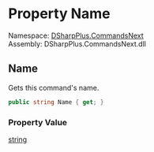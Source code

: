 # Property Name

Namespace: [DSharpPlus.CommandsNext](DSharpPlus.CommandsNext.md)  
Assembly: DSharpPlus.CommandsNext.dll

## <a id="DSharpPlus_CommandsNext_Command_Name"></a>Name

Gets this command's name.

```csharp
public string Name { get; }
```

### Property Value

[string](https://learn.microsoft.com/dotnet/api/system.string)

